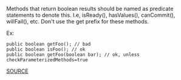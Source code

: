 Methods that return boolean results should be named as predicate statements to denote this. I.e, isReady(), hasValues(), canCommit(), willFail(), etc.
Don't use the get prefix for these methods.

Ex:

    public boolean getFoo(); // bad
    public boolean isFoo(); // ok
    public boolean getFoo(boolean bar); // ok, unless checkParameterizedMethods=true

[SOURCE](http://pmd.sourceforge.net/pmd-5.3.2/pmd-java/rules/java/naming.html#BooleanGetMethodName)
